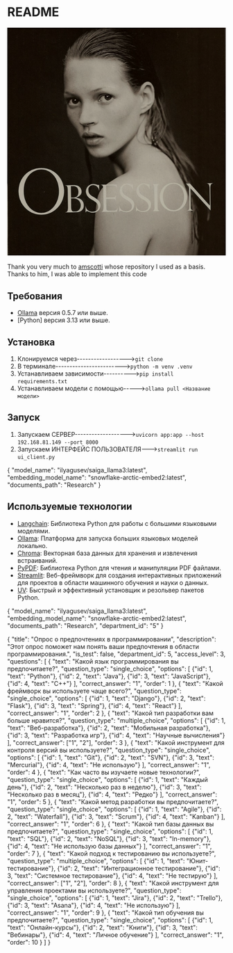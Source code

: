 # README

<p align="center">
    <img src="images/image.png" alt="Скриншот веб-интерфейса Streamlit" width="600">
</p>


Thank you very much to [amscotti](https://github.com/amscotti) whose repository I used as a basis. Thanks to him, I was able to implement this code



## Требования
- [Ollama](https://ollama.ai/) версия 0.5.7 или выше.
- [Python] версия 3.13 или выше.


## Установка
1. Клонируемся через------------------>`git clone`
2. В терминале------------------------>`python -m venv .venv`
3. Устанавливаем зависимости---------->`pip install requirements.txt`
4. Устанавливаем модели с помощью----->`ollama pull <Название модели>`


## Запуск
1. Запускаем СЕРВЕР------------------->`uvicorn app:app --host 192.168.81.149 --port 8000` 
2. Запускаем ИНТЕРФЕЙС ПОЛЬЗОВАТЕЛЯ--->`streamlit run ui_client.py`


{
  "model_name": "ilyagusev/saiga_llama3:latest",
  "embedding_model_name": "snowflake-arctic-embed2:latest",
  "documents_path": "Research"
}


## Используемые технологии
- [Langchain](https://github.com/langchain/langchain): Библиотека Python для работы с большими языковыми моделями.
- [Ollama](https://ollama.ai/): Платформа для запуска больших языковых моделей локально.
- [Chroma](https://docs.trychroma.com/): Векторная база данных для хранения и извлечения встраиваний.
- [PyPDF](https://pypi.org/project/PyPDF2/): Библиотека Python для чтения и манипуляции PDF файлами.
- [Streamlit](https://streamlit.io/): Веб-фреймворк для создания интерактивных приложений для проектов в области машинного обучения и науки о данных.
- [UV](https://astral.sh/uv): Быстрый и эффективный установщик и резольвер пакетов Python.






{
  "model_name": "ilyagusev/saiga_llama3:latest",
  "embedding_model_name": "snowflake-arctic-embed2:latest",
  "documents_path": "Research",
  "department_id": "5"
}


{
  "title": "Опрос о предпочтениях в программировании",
  "description": "Этот опрос поможет нам понять ваши предпочтения в области программирования.",
  "is_test": false,
  "department_id": 5,
  "access_level": 3,
  "questions": [
    {
      "text": "Какой язык программирования вы предпочитаете?",
      "question_type": "single_choice",
      "options": [
        {"id": 1, "text": "Python"},
        {"id": 2, "text": "Java"},
        {"id": 3, "text": "JavaScript"},
        {"id": 4, "text": "C++"}
      ],
      "correct_answer": "1",
      "order": 1
    },
    {
      "text": "Какой фреймворк вы используете чаще всего?",
      "question_type": "single_choice",
      "options": [
        {"id": 1, "text": "Django"},
        {"id": 2, "text": "Flask"},
        {"id": 3, "text": "Spring"},
        {"id": 4, "text": "React"}
      ],
      "correct_answer": "1",
      "order": 2
    },
    {
      "text": "Какой тип разработки вам больше нравится?",
      "question_type": "multiple_choice",
      "options": [
        {"id": 1, "text": "Веб-разработка"},
        {"id": 2, "text": "Мобильная разработка"},
        {"id": 3, "text": "Разработка игр"},
        {"id": 4, "text": "Научные вычисления"}
      ],
      "correct_answer": ["1", "2"],
      "order": 3
    },
    {
      "text": "Какой инструмент для контроля версий вы используете?",
      "question_type": "single_choice",
      "options": [
        {"id": 1, "text": "Git"},
        {"id": 2, "text": "SVN"},
        {"id": 3, "text": "Mercurial"},
        {"id": 4, "text": "Не использую"}
      ],
      "correct_answer": "1",
      "order": 4
    },
    {
      "text": "Как часто вы изучаете новые технологии?",
      "question_type": "single_choice",
      "options": [
        {"id": 1, "text": "Каждый день"},
        {"id": 2, "text": "Несколько раз в неделю"},
        {"id": 3, "text": "Несколько раз в месяц"},
        {"id": 4, "text": "Редко"}
      ],
      "correct_answer": "1",
      "order": 5
    },
    {
      "text": "Какой метод разработки вы предпочитаете?",
      "question_type": "single_choice",
      "options": [
        {"id": 1, "text": "Agile"},
        {"id": 2, "text": "Waterfall"},
        {"id": 3, "text": "Scrum"},
        {"id": 4, "text": "Kanban"}
      ],
      "correct_answer": "1",
      "order": 6
    },
    {
      "text": "Какой тип базы данных вы предпочитаете?",
      "question_type": "single_choice",
      "options": [
        {"id": 1, "text": "SQL"},
        {"id": 2, "text": "NoSQL"},
        {"id": 3, "text": "In-memory"},
        {"id": 4, "text": "Не использую базы данных"}
      ],
      "correct_answer": "1",
      "order": 7
    },
    {
      "text": "Какой подход к тестированию вы используете?",
      "question_type": "multiple_choice",
      "options": [
        {"id": 1, "text": "Юнит-тестирование"},
        {"id": 2, "text": "Интеграционное тестирование"},
        {"id": 3, "text": "Системное тестирование"},
        {"id": 4, "text": "Не тестирую"}
      ],
      "correct_answer": ["1", "2"],
      "order": 8
    },
    {
      "text": "Какой инструмент для управления проектами вы используете?",
      "question_type": "single_choice",
      "options": [
        {"id": 1, "text": "Jira"},
        {"id": 2, "text": "Trello"},
        {"id": 3, "text": "Asana"},
        {"id": 4, "text": "Не использую"}
      ],
      "correct_answer": "1",
      "order": 9
    },
    {
      "text": "Какой тип обучения вы предпочитаете?",
      "question_type": "single_choice",
      "options": [
        {"id": 1, "text": "Онлайн-курсы"},
        {"id": 2, "text": "Книги"},
        {"id": 3, "text": "Вебинары"},
        {"id": 4, "text": "Личное обучение"}
      ],
      "correct_answer": "1",
      "order": 10
    }
  ]
}
